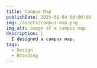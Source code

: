 ```yaml
---
title: Campus Map
publishDate: 2025-01-04 00:00:00
img: /assets/campus-map.png
img_alt: image of a campus map
description: |
  I designed a campus map.
tags:
  - Design
  - Branding
---
```

